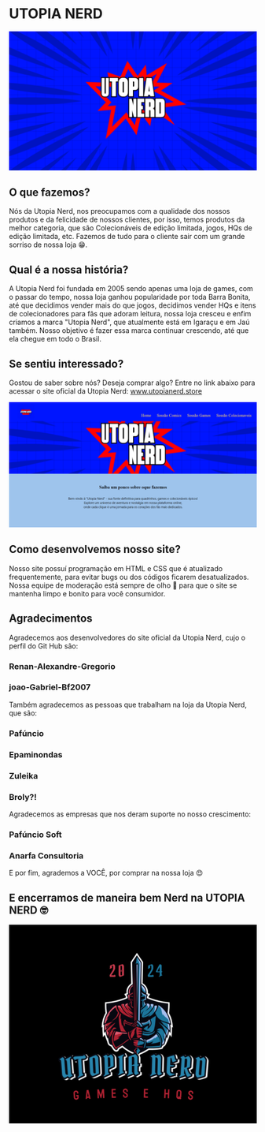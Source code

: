 # UTOPIA NERD

![Logo Inicial](https://github.com/Renan-Alexandre-Gregorio/Utopia-Nerd/blob/master/miniaturas/thumbnail_Banner%202024-05-21%20082127.png)

## O que fazemos?

Nós da Utopia Nerd, nos preocupamos com a qualidade dos nossos produtos e da felicidade de nossos clientes, por isso,
temos produtos da melhor categoria, que são Colecionáveis de edição limitada, jogos, HQs de edição limitada, etc. Fazemos de tudo para
o cliente sair com um grande sorriso de nossa loja 😁.

## Qual é a nossa história?

A Utopia Nerd foi fundada em 2005 sendo apenas uma loja de games, com o passar do tempo, nossa loja ganhou popularidade por toda Barra
Bonita, até que decidimos vender mais do que jogos, decidimos vender HQs e itens de colecionadores para fãs que adoram
leitura, nossa loja cresceu e enfim criamos a marca "Utopia Nerd", que atualmente está em Igaraçu e em Jaú também. Nosso objetivo é
fazer essa marca continuar crescendo, até que ela chegue em todo o Brasil.

## Se sentiu interessado?

Gostou de saber sobre nós? Deseja comprar algo? Entre no link abaixo para acessar o site oficial da Utopia Nerd:
www.utopianerd.store

![Print do site](https://github.com/Renan-Alexandre-Gregorio/Utopia-Nerd/blob/master/miniaturas/Site.png)

## Como desenvolvemos nosso site?

Nosso site possuí programação em HTML e CSS que é atualizado frequentemente, para evitar bugs ou dos códigos ficarem desatualizados.
Nossa equipe de moderação está sempre de olho 👀 para que o site se mantenha limpo e bonito para você consumidor.

## Agradecimentos

Agradecemos aos desenvolvedores do site oficial da Utopia Nerd, cujo o perfil do Git Hub são:

### Renan-Alexandre-Gregorio

### joao-Gabriel-Bf2007

Também agradecemos as pessoas que trabalham na loja da Utopia Nerd, que são:

### Pafúncio

### Epaminondas

### Zuleika

### Broly?!

Agradecemos as empresas que nos deram suporte no nosso crescimento:

### Pafúncio Soft

### Anarfa Consultoria

E por fim, agrademos a VOCÊ, por comprar na nossa loja 😍

## E encerramos de maneira bem Nerd na UTOPIA NERD 🤓

![Logo Final](https://github.com/Renan-Alexandre-Gregorio/Utopia-Nerd/blob/master/miniaturas/thumbnail_image.png)
